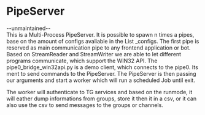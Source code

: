 # PipeServer
 --unmaintained--<br>
This is a Multi-Process PipeServer. It is possible to spawn n times a pipes, base on the amount of configs avaliable in the List _configs.
The first pipe is reserved as main communication pipe to any frontend application or bot.
Based on StreamReader and StreamWriter we are able to let different programs communicate, which support the WIN32 API.
The pipe0_bridge_win32api.py is a demo client, which connects to the pipe0. Its ment to send commands to the PipeServer.
The PipeServer is then passing our arguments and start a worker which will run a scheduled Job until exit.

The worker will authenticate to TG services and based on the runmode, it will eather dump informations from groups, store it then it in a csv, or it can also use the csv to send messages to the groups or channels.
